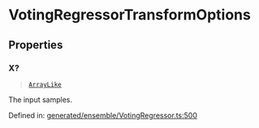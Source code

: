 # VotingRegressorTransformOptions

## Properties

### X?

> [`ArrayLike`](../types/ArrayLike.md)

The input samples.

Defined in:  [generated/ensemble/VotingRegressor.ts:500](https://github.com/transitive-bullshit/scikit-learn-ts/blob/122b3c0/packages/sklearn/src/generated/ensemble/VotingRegressor.ts#L500)
